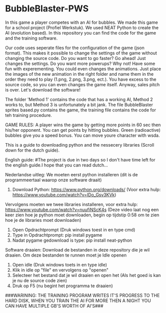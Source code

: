 # BubbleBlaster-PWS
In this game a player competes with an AI for bubbles. We made this game for a school project (Profiel Werkstuk). We used NEAT Python to create the AI (evolution based). 
In this repository you can find the code for the game and the training software.

Our code uses seperate files for the configuration of the game (json format). This makes it possible to change the settings of the game without changing the source code. 
Do you want to go faster? Go ahead! Just changes the settings. Do you want more powerups? Why not! Have some fun with experementing. You could even changes the animations. 
Just place the images of the new animation in the right folder and name them in the order they need to play (1.png, 2.png, 3.png, ect.). 
You have excess to the source code, so you can even changes the game itself. Anyway, sales pitch is over. Let's download the software!

The folder 'Method 1' contains the code that has a working AI, Method 2 works to, but Method 3 is unfortunately a bit jank.
The file BubbleBlaster sprites based.py contains the game, the training file contains the code for teh training procedure.

GAME RULES:
A player wins the game by getting more points in 60 sec then his/her opponent. You can get points by hitting bubbles. Green (radioactive) bubbles give you a speed bonus. 
You can move youre character with wsda.

This is a guide to downloading python and the nessecery libraries (Scroll down for the dutch guide).

English guide:
#The project is due in two days so I don't have time left for the english guide.I hope that you can read dutch...


Nederlandse uitleg:
We moeten eerst python installeren (dit is de programmeertaal waarop onze software draait)
1) Download Python: https://www.python.org/downloads/ (Voor extra hulp: https://www.youtube.com/watch?v=IDo_Gsv3KVk)

Vervolgens moeten we twee libraries installeren, voor extra hulp: https://www.youtube.com/watch?v=nuufiNScK4s (Deze video laat nog een keer zien hoe je python moet downloaden, begin op tijdstip 0:58 om te zien hoe je de libraries moet downloaden)
1) Open Opdrachtprompt (Druk windows toest in en type cmd) 
2) Type in Opdrachtprompt: pip install pygame
3) Nadat pygame gedownload is type: pip install neat-python

Software draaien:
Download de bestanden in deze repository die je wil draaien. 
Om deze bestanden te runnen moet je Idle openen
1) Open idle (Druk windows toets in en type idle)
2) Klik in idle op "file" en vervolgens op "openen"
3) Selecteer het bestand dat je wil draaien en open het (Als het goed is kan je nu de source code zien)
4) Druk op F5 (nu begint het programma te draaien)

###WARINING: THE TRAINING PROGRAM WRITES IT'S PROGRESS TO THE HARD DISK, WHEN YOU TRAIN THE AI FOR MORE THEN A NIGHT YOU CAN HAVE MULTIPLE GB'S WORTH OF AI'S###

